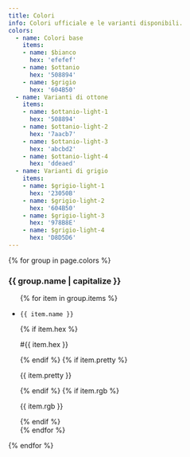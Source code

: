 ```yaml
---
title: Colori
info: Colori ufficiale e le varianti disponibili.
colors: 
  - name: Colori base
    items:
    - name: $bianco
      hex: 'efefef'
    - name: $ottanio
      hex: '508894'
    - name: $grigio
      hex: '604B50' 
  - name: Varianti di ottone
    items:
    - name: $ottanio-light-1
      hex: '508894'  
    - name: $ottanio-light-2
      hex: '7aacb7'  
    - name: $ottanio-light-3
      hex: 'abcbd2'  
    - name: $ottanio-light-4
      hex: 'ddeaed'  
  - name: Varianti di grigio
    items:
    - name: $grigio-light-1
      hex: '23050B'  
    - name: $grigio-light-2
      hex: '604B50'  
    - name: $grigio-light-3
      hex: '978B8E'  
    - name: $grigio-light-4
      hex: 'D8D5D6'  
---
```


<section class="sg-branding">
  {% for group in page.colors %} 
  <div>
    <h3>{{ group.name | capitalize }}</h3>
    <ul class="color-set">
    {% for item in group.items %}
      <li>
        <div style="background:#{{ item.hex }}"></div> 
        <p><code>{{ item.name }}</code></p>
        {% if item.hex %}<p>#{{ item.hex }}</p>{% endif %}
        {% if item.pretty %}<p>{{ item.pretty }}</p>{% endif %}
        {% if item.rgb %}<p>{{ item.rgb }}</p>{% endif %}
      </li>
    {% endfor %}
    </ul>
  </div>
  {% endfor %}
</section>